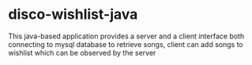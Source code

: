 # disco-wishlist-java
This java-based application provides a server and a client interface both connecting to mysql database to retrieve songs, client can add songs to wishlist which can be observed by the server

